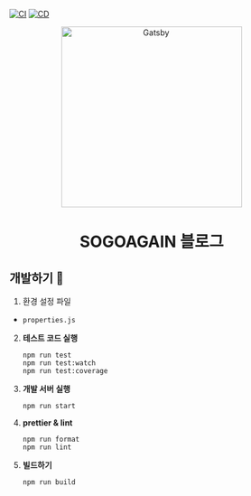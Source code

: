 [![CI](https://github.com/sogoagain/blog/actions/workflows/ci.yml/badge.svg)](https://github.com/sogoagain/blog/actions/workflows/ci.yml)
[![CD](https://github.com/sogoagain/blog/actions/workflows/cd.yml/badge.svg)](https://github.com/sogoagain/blog/actions/workflows/cd.yml)

<p align="center">
  <a href="https://www.gatsbyjs.com/?utm_source=starter&utm_medium=readme&utm_campaign=minimal-starter">
    <img alt="Gatsby" src="https://blog.sogoagain.com/logo.png" width="320" />
  </a>
</p>

<h1 align="center">
  SOGOAGAIN 블로그
</h1>

## 개발하기 🚀 

1. 환경 설정 파일

  - `properties.js`

2.  **테스트 코드 실행**

    ```shell
    npm run test
    npm run test:watch
    npm run test:coverage
    ```

3.  **개발 서버 실행**

    ```shell
    npm run start
    ```

4.  **prettier & lint**

    ```shell
    npm run format
    npm run lint
    ```

5.  **빌드하기**

    ```shell
    npm run build
    ```
